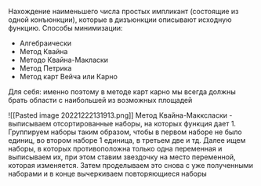 Нахождение наименьшего числа простых импликант (состоящие из одной конъюнкции), которые в дизъюнкции описывают исходную функцию. Способы минимизации:
- Алгебраически
- Метод Квайна
- Методо Квайна-Макласки
- Метод Петрика
- Метод карт Вейча или Карно



Для себя: именно поэтому в методе карт карно мы всегда должны брать области с наибольшей из возможных площадей


![[Pasted image 20221222131913.png]]
Метод Квайна-Макксласки - выписываем отсортированные наборы, на которых функция дает 1. Группируем наборы таким образом, чтобы в первом наборе не было единиц, во втором наборе 1 единица, в третьем две и тд. Далее ищем наборы, в которых противоположна только одна переменная и выписываем их, при этом ставим звездочку на место переменной, которая изменяется. Затем проделываем это снова с уже полученными наборами и в конце вычеркиваем повторяющиеся наборы